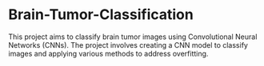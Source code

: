# Brain-Tumor-Classification
This project aims to classify brain tumor images using Convolutional Neural Networks (CNNs). The project involves creating a CNN model to classify images and applying various methods to address overfitting.
